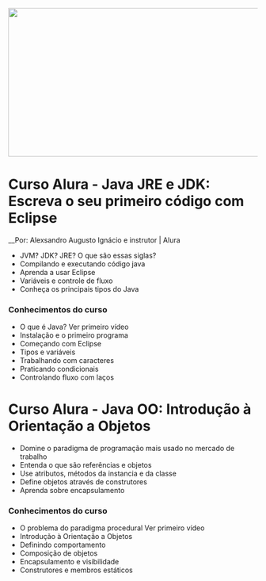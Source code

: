 <p align="center">
  <img width="660" height="300" src="https://github.com/alexaugusto23/java_alura/blob/master/img/logo%20java.gif">
</p>


# Curso Alura - Java JRE e JDK: Escreva o seu primeiro código com Eclipse
__Por: Alexsandro Augusto Ignácio e instrutor | Alura

* JVM? JDK? JRE? O que são essas siglas?
* Compilando e executando código java
* Aprenda a usar Eclipse
* Variáveis e controle de fluxo
* Conheça os principais tipos do Java


### __Conhecimentos do curso__

* O que é Java? Ver primeiro vídeo
* Instalação e o primeiro programa
* Começando com Eclipse
* Tipos e variáveis
* Trabalhando com caracteres
* Praticando condicionais
* Controlando fluxo com laços


# Curso Alura - Java OO: Introdução à Orientação a Objetos

* Domine o paradigma de programação mais usado no mercado de trabalho
* Entenda o que são referências e objetos
* Use atributos, métodos da instancia e da classe
* Define objetos através de construtores
* Aprenda sobre encapsulamento


### __Conhecimentos do curso__

* O problema do paradigma procedural Ver primeiro vídeo
* Introdução à Orientação a Objetos
* Definindo comportamento
* Composição de objetos
* Encapsulamento e visibilidade
* Construtores e membros estáticos

